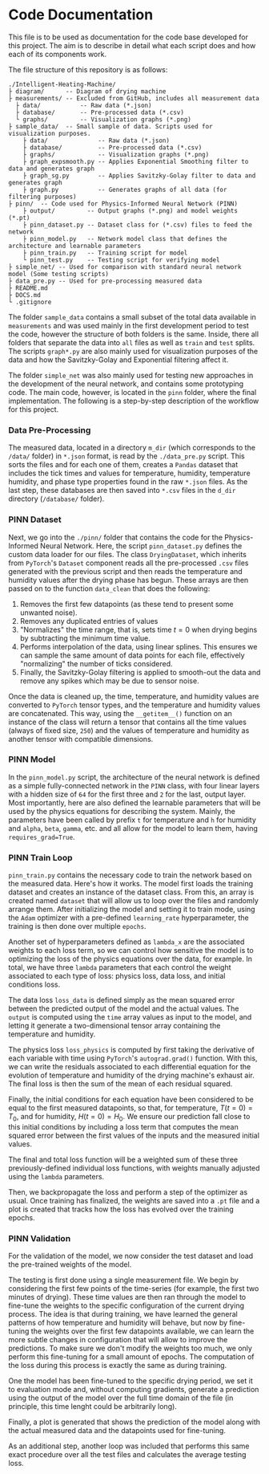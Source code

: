 # Code Documentation

This file is to be used as documentation for the code base developed for this project. The aim is to describe in detail what each script does and how each of its components work. 

The file structure of this repository is as follows:

    ./Intelligent-Heating-Machine/
    ├ diagram/      -- Diagram of drying machine
    ├ measurements/ -- Excluded from GitHub, includes all measurement data
      ├ data/           -- Raw data (*.json)
      ├ database/       -- Pre-processed data (*.csv)
      └ graphs/         -- Visualization graphs (*.png)
    ├ sample_data/  -- Small sample of data. Scripts used for visualization purposes.
        ├ data/              -- Raw data (*.json)
        ├ database/          -- Pre-processed data (*.csv)
        ├ graphs/            -- Visualization graphs (*.png)
        ├ graph_expsmooth.py -- Applies Exponential Smoothing filter to data and generates graph
        ├ graph_sg.py        -- Applies Savitzky-Golay filter to data and generates graph
        ├ graph.py           -- Generates graphs of all data (for filtering purposes)
    ├ pinn/  -- Code used for Physics-Informed Neural Network (PINN)
        ├ output/         -- Output graphs (*.png) and model weights (*.pt)
        ├ pinn_dataset.py -- Dataset class for (*.csv) files to feed the network
        ├ pinn_model.py   -- Network model class that defines the architecture and learnable parameters
        ├ pinn_train.py   -- Training script for model
        └ pinn_test.py    -- Testing script for verifying model
    ├ simple_net/ -- Used for comparison with standard neural network model (Some testing scripts)
    ├ data_pre.py -- Used for pre-processing measured data  
    ├ README.md 
    ├ DOCS.md
    └ .gitignore

The folder `sample_data` contains a small subset of the total data available in `measurements` and was used mainly in the first development period to test the code, however the structure of both folders is the same. Inside, there all folders that separate the data into `all` files as well as `train` and `test` splits. The scripts `graph*.py` are also mainly used for visualization purposes of the data and how the Savitzky-Golay and Exponential filtering affect it.

The folder `simple_net` was also mainly used for testing new approaches in the development of the neural network, and contains some prototyping code. The main code, however, is located in the `pinn` folder, where the final implementation. The following is a step-by-step description of the workflow for this project.

### Data Pre-Processing

The measured data, located in a directory `m_dir` (which corresponds to the `/data/` folder) in `*.json` format, is read by the `./data_pre.py` script. This sorts the files and for each one of them, creates a `Pandas` dataset that includes the tick times and values for temperature, humidity, temperature humidity, and phase type properties found in the raw `*.json` files. As the last step, these databases are then saved into `*.csv` files in the `d_dir` directory (`/database/` folder).

### PINN Dataset

Next, we go into the `./pinn/` folder that contains the code for the Physics-Informed Neural Network. Here, the script `pinn_dataset.py` defines the custom data loader for our files. The class `DryingDataset`, which inherits from `PyTorch`'s `Dataset` component reads all the pre-processed `.csv` files generated with the previous script and then reads the temperature and humidity values after the drying phase has begun. These arrays are then passed on to the function `data_clean` that does the following:
1. Removes the first few datapoints (as these tend to present some unwanted noise).
2. Removes any duplicated entries of values
3. "Normalizes" the time range, that is, sets time $t = 0$ when drying begins by subtracting the minimum time value.
4. Performs interpolation of the data, using linear splines. This ensures we can sample the same amount of data points for each file, effectively "normalizing" the number of ticks considered.
5. Finally, the Savitzky-Golay filtering is applied to smooth-out the data and remove any spikes which may be due to sensor noise.

Once the data is cleaned up, the time, temperature, and humidity values are converted to `PyTorch` tensor types, and the temperature and humidity values are concatenated. This way, using the `__getitem__()` function on an instance of the class will return a tensor that contains all the time values (always of fixed size, `250`) and the values of temperature and humidity as another tensor with compatible dimensions.

### PINN Model

In the `pinn_model.py` script, the architecture of the neural network is defined as a simple fully-connected network in the `PINN` class, with four linear layers with a hidden size of `64` for the first three and `2` for the last, output layer. Most importantly, here are also defined the learnable parameters that will be used by the physics equations for describing the system. Mainly, the parameters have been called by prefix `t` for temperature and `h` for humidity and `alpha`, `beta`, `gamma`, etc. and all allow for the model to learn them, having `requires_grad=True`.

### PINN Train Loop

`pinn_train.py` contains the necessary code to train the network based on the measured data. Here's how it works. The model first loads the training dataset and creates an instance of the dataset class. From this, an array is created named `dataset` that will allow us to loop over the files and randomly arrange them. After initializing the model and setting it to train mode, using the `Adam` optimizer with a pre-defined `learning_rate` hyperparameter, the training is then done over multiple `epochs`.

Another set of hyperparameters defined as `lambda_x` are the associated weights to each loss term, so we can control how sensitive the model is to optimizing the loss of the physics equations over the data, for example. In total, we have three `lambda` parameters that each control the weight associated to each type of loss: physics loss, data loss, and initial conditions loss.

The data loss `loss_data` is defined simply as the mean squared error between the predicted output of the model and the actual values. The `output` is computed using the `time` array values as input to the model, and letting it generate a two-dimensional tensor array containing the temperature and humidity. 

The physics loss `loss_physics` is computed by first taking the derivative of each variable with time using `PyTorch`'s `autograd.grad()` function. With this, we can write the residuals associated to each differential equation for the evolution of temperature and humidity of the drying machine's exhaust air. The final loss is then the sum of the mean of each residual squared.

Finally, the initial conditions for each equation have been considered to be equal to the first measured datapoints, so that, for temperature, $T(t=0) = T_0$, and for humidity, $H(t=0)=H_0$. We ensure our prediction fall close to this initial conditions by including a loss term that computes the mean squared error between the first values of the inputs and the measured initial values.

The final and total loss function will be a weighted sum of these three previously-defined individual loss functions, with weights manually adjusted using the `lambda` parameters.

Then, we backpropagate the loss and perform a step of the optimizer as usual. Once training has finalized, the weights are saved into a `.pt` file and a plot is created that tracks how the loss has evolved over the training epochs.

### PINN Validation

For the validation of the model, we now consider the test dataset and load the pre-trained weights of the model. 

The testing is first done using a single measurement file. We begin by considering the first few points of the time-series (for example, the first two minutes of drying). These time values are then ran through the model to fine-tune the weights to the specific configuration of the current drying process. The idea is that during training, we have learned the general patterns of how temperature and humidity will behave, but now by fine-tuning the weights over the first few datapoints available, we can learn the more subtle changes in configuration that will allow to improve the predictions. To make sure we don't modify the weights too much, we only perform this fine-tuning for a small amount of epochs. The computation of the loss during this process is exactly the same as during training.

One the model has been fine-tuned to the specific drying period, we set it to evaluation mode and, without computing gradients, generate a prediction using the output of the model over the full time domain of the file (in principle, this time lenght could be arbitrarily long).

Finally, a plot is generated that shows the prediction of the model along with the actual measured data and the datapoints used for fine-tuning.

As an additional step, another loop was included that performs this same exact procedure over all the test files and calculates the average testing loss.
